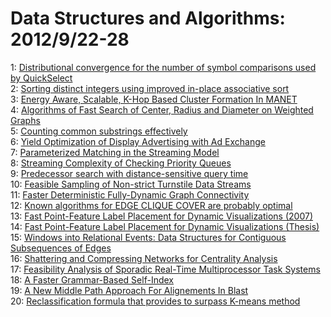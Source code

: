 # Data Structures and Algorithms: 2012/9/22-28  
1: [Distributional convergence for the number of symbol comparisons used by  QuickSelect](https://doi.org/10.48550/arXiv.1202.2599)  
2: [Sorting distinct integers using improved in-place associative sort](https://doi.org/10.48550/arXiv.1209.4714)  
3: [Energy Aware, Scalable, K-Hop Based Cluster Formation In MANET](https://doi.org/10.48550/arXiv.1209.4751)  
4: [Algorithms of Fast Search of Center, Radius and Diameter on Weighted  Graphs](https://doi.org/10.48550/arXiv.1209.4761)  
5: [Counting common substrings effectively](https://doi.org/10.48550/arXiv.1209.4771)  
6: [Yield Optimization of Display Advertising with Ad Exchange](https://doi.org/10.48550/arXiv.1102.2551)  
7: [Parameterized Matching in the Streaming Model](https://doi.org/10.48550/arXiv.1109.5269)  
8: [Streaming Complexity of Checking Priority Queues](https://doi.org/10.48550/arXiv.1209.4971)  
9: [Predecessor search with distance-sensitive query time](https://doi.org/10.48550/arXiv.1209.5441)  
10: [Feasible Sampling of Non-strict Turnstile Data Streams](https://doi.org/10.48550/arXiv.1209.5566)  
11: [Faster Deterministic Fully-Dynamic Graph Connectivity](https://doi.org/10.48550/arXiv.1209.5608)  
12: [Known algorithms for EDGE CLIQUE COVER are probably optimal](https://doi.org/10.48550/arXiv.1203.1754)  
13: [Fast Point-Feature Label Placement for Dynamic Visualizations (2007)](https://doi.org/10.48550/arXiv.1209.5765)  
14: [Fast Point-Feature Label Placement for Dynamic Visualizations (Thesis)](https://doi.org/10.48550/arXiv.1209.5766)  
15: [Windows into Relational Events: Data Structures for Contiguous  Subsequences of Edges](https://doi.org/10.48550/arXiv.1209.5791)  
16: [Shattering and Compressing Networks for Centrality Analysis](https://doi.org/10.48550/arXiv.1209.6007)  
17: [Feasibility Analysis of Sporadic Real-Time Multiprocessor Task Systems](https://doi.org/10.48550/arXiv.1004.2033)  
18: [A Faster Grammar-Based Self-Index](https://doi.org/10.48550/arXiv.1109.3954)  
19: [A New Middle Path Approach For Alignements In Blast](https://doi.org/10.48550/arXiv.1209.6129)  
20: [Reclassification formula that provides to surpass K-means method](https://doi.org/10.48550/arXiv.1209.6204)  